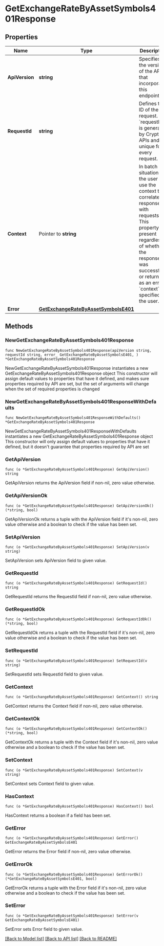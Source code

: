 # GetExchangeRateByAssetSymbols401Response

## Properties

Name | Type | Description | Notes
------------ | ------------- | ------------- | -------------
**ApiVersion** | **string** | Specifies the version of the API that incorporates this endpoint. | 
**RequestId** | **string** | Defines the ID of the request. The &#x60;requestId&#x60; is generated by Crypto APIs and it&#39;s unique for every request. | 
**Context** | Pointer to **string** | In batch situations the user can use the context to correlate responses with requests. This property is present regardless of whether the response was successful or returned as an error. &#x60;context&#x60; is specified by the user. | [optional] 
**Error** | [**GetExchangeRateByAssetSymbolsE401**](GetExchangeRateByAssetSymbolsE401.md) |  | 

## Methods

### NewGetExchangeRateByAssetSymbols401Response

`func NewGetExchangeRateByAssetSymbols401Response(apiVersion string, requestId string, error_ GetExchangeRateByAssetSymbolsE401, ) *GetExchangeRateByAssetSymbols401Response`

NewGetExchangeRateByAssetSymbols401Response instantiates a new GetExchangeRateByAssetSymbols401Response object
This constructor will assign default values to properties that have it defined,
and makes sure properties required by API are set, but the set of arguments
will change when the set of required properties is changed

### NewGetExchangeRateByAssetSymbols401ResponseWithDefaults

`func NewGetExchangeRateByAssetSymbols401ResponseWithDefaults() *GetExchangeRateByAssetSymbols401Response`

NewGetExchangeRateByAssetSymbols401ResponseWithDefaults instantiates a new GetExchangeRateByAssetSymbols401Response object
This constructor will only assign default values to properties that have it defined,
but it doesn't guarantee that properties required by API are set

### GetApiVersion

`func (o *GetExchangeRateByAssetSymbols401Response) GetApiVersion() string`

GetApiVersion returns the ApiVersion field if non-nil, zero value otherwise.

### GetApiVersionOk

`func (o *GetExchangeRateByAssetSymbols401Response) GetApiVersionOk() (*string, bool)`

GetApiVersionOk returns a tuple with the ApiVersion field if it's non-nil, zero value otherwise
and a boolean to check if the value has been set.

### SetApiVersion

`func (o *GetExchangeRateByAssetSymbols401Response) SetApiVersion(v string)`

SetApiVersion sets ApiVersion field to given value.


### GetRequestId

`func (o *GetExchangeRateByAssetSymbols401Response) GetRequestId() string`

GetRequestId returns the RequestId field if non-nil, zero value otherwise.

### GetRequestIdOk

`func (o *GetExchangeRateByAssetSymbols401Response) GetRequestIdOk() (*string, bool)`

GetRequestIdOk returns a tuple with the RequestId field if it's non-nil, zero value otherwise
and a boolean to check if the value has been set.

### SetRequestId

`func (o *GetExchangeRateByAssetSymbols401Response) SetRequestId(v string)`

SetRequestId sets RequestId field to given value.


### GetContext

`func (o *GetExchangeRateByAssetSymbols401Response) GetContext() string`

GetContext returns the Context field if non-nil, zero value otherwise.

### GetContextOk

`func (o *GetExchangeRateByAssetSymbols401Response) GetContextOk() (*string, bool)`

GetContextOk returns a tuple with the Context field if it's non-nil, zero value otherwise
and a boolean to check if the value has been set.

### SetContext

`func (o *GetExchangeRateByAssetSymbols401Response) SetContext(v string)`

SetContext sets Context field to given value.

### HasContext

`func (o *GetExchangeRateByAssetSymbols401Response) HasContext() bool`

HasContext returns a boolean if a field has been set.

### GetError

`func (o *GetExchangeRateByAssetSymbols401Response) GetError() GetExchangeRateByAssetSymbolsE401`

GetError returns the Error field if non-nil, zero value otherwise.

### GetErrorOk

`func (o *GetExchangeRateByAssetSymbols401Response) GetErrorOk() (*GetExchangeRateByAssetSymbolsE401, bool)`

GetErrorOk returns a tuple with the Error field if it's non-nil, zero value otherwise
and a boolean to check if the value has been set.

### SetError

`func (o *GetExchangeRateByAssetSymbols401Response) SetError(v GetExchangeRateByAssetSymbolsE401)`

SetError sets Error field to given value.



[[Back to Model list]](../README.md#documentation-for-models) [[Back to API list]](../README.md#documentation-for-api-endpoints) [[Back to README]](../README.md)


